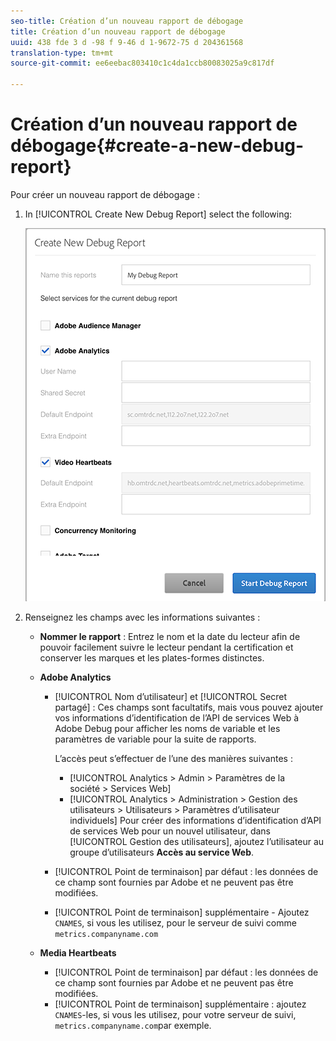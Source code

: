 ```yaml
---
seo-title: Création d’un nouveau rapport de débogage
title: Création d’un nouveau rapport de débogage
uuid: 438 fde 3 d -98 f 9-46 d 1-9672-75 d 204361568
translation-type: tm+mt
source-git-commit: ee6eebac803410c1c4da1ccb80083025a9c817df

---
```



# Création d’un nouveau rapport de débogage{#create-a-new-debug-report}

Pour créer un nouveau rapport de débogage :

1. In [!UICONTROL Create New Debug Report] select the following:

   ![](assets/create-new-debug-report.png)

1. Renseignez les champs avec les informations suivantes :

   * **Nommer le rapport** : Entrez le nom et la date du lecteur afin de pouvoir facilement suivre le lecteur pendant la certification et conserver les marques et les plates-formes distinctes.
   * **Adobe Analytics**

      * [!UICONTROL Nom d’utilisateur] et [!UICONTROL Secret partagé] : Ces champs sont facultatifs, mais vous pouvez ajouter vos informations d’identification de l’API de services Web à Adobe Debug pour afficher les noms de variable et les paramètres de variable pour la suite de rapports.

         L’accès peut s’effectuer de l’une des manières suivantes :

         * [!UICONTROL Analytics &gt; Admin &gt; Paramètres de la société &gt; Services Web]
         * [!UICONTROL Analytics &gt; Administration &gt; Gestion des utilisateurs &gt; Utilisateurs &gt; Paramètres d’utilisateur individuels] Pour créer des informations d’identification d’API de services Web pour un nouvel utilisateur, dans [!UICONTROL Gestion des utilisateurs], ajoutez l’utilisateur au groupe d’utilisateurs **Accès au service Web**.
      * [!UICONTROL Point de terminaison] par défaut : les données de ce champ sont fournies par Adobe et ne peuvent pas être modifiées.
      * [!UICONTROL Point de terminaison] supplémentaire - Ajoutez `CNAMES`, si vous les utilisez, pour le serveur de suivi comme `metrics.companyname.com`
   * **Media Heartbeats**

      * [!UICONTROL Point de terminaison] par défaut : les données de ce champ sont fournies par Adobe et ne peuvent pas être modifiées.
      * [!UICONTROL Point de terminaison] supplémentaire : ajoutez `CNAMES`-les, si vous les utilisez, pour votre serveur de suivi, `metrics.companyname.com`par exemple.



